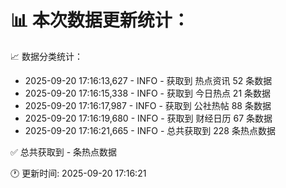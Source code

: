 📊 本次数据更新统计：
==========================

📈 数据分类统计：
- 2025-09-20 17:16:13,627 - INFO - 获取到 热点资讯 52 条数据
- 2025-09-20 17:16:15,338 - INFO - 获取到 今日热点 21 条数据
- 2025-09-20 17:16:17,987 - INFO - 获取到 公社热帖 88 条数据
- 2025-09-20 17:16:19,680 - INFO - 获取到 财经日历 67 条数据
- 2025-09-20 17:16:21,665 - INFO - 总共获取到 228 条热点数据

✅ 总共获取到 - 条热点数据

🕐 更新时间: 2025-09-20 17:16:21
